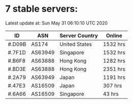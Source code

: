 # 7 stable servers:

Latest update at: Sun May 31 06:10:10 UTC 2020

| ID | ASN | Server Country | Online |
| -- | --- | -------------- | ------ |
| #.D09B | AS174 | United States | 1532 hrs |
| #.7F1D | AS63949 | Singapore | 1532 hrs |
| #.B6F8 | AS63888 | Hong Kong | 1282 hrs |
| #.BD3E | AS63888 | Hong Kong | 2351 hrs |
| #.2A79 | AS63949 | Japan | 1191 hrs |
| #.47E3 | AS16509 | Japan | 307 hrs |
| #.6A66 | AS16509 | Singapore | 43 hrs |

